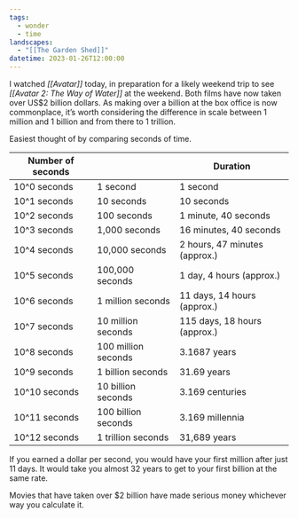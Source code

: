 ```yaml
---
tags:
  - wonder
  - time
landscapes:
  - "[[The Garden Shed]]"
datetime: 2023-01-26T12:00:00
---
```

I watched _[[Avatar]]_ today, in preparation for a likely weekend trip to see _[[Avatar 2: The Way of Water]]_ at the weekend. Both films have now taken over US$2 billion dollars. As making over a billion at the box office is now commonplace, it’s worth considering the difference in scale between 1 million and 1 billion and from there to 1 trillion.

Easiest thought of by comparing seconds of time.

| Number of seconds |                     | Duration                      |
| ----------------- | ------------------- | ----------------------------- |
| 10^0 seconds      | 1 second            | 1 second                      |
| 10^1 seconds      | 10 seconds          | 10 seconds                    |
| 10^2 seconds      | 100 seconds         | 1 minute, 40 seconds          |
| 10^3 seconds      | 1,000 seconds       | 16 minutes,  40 seconds       |
| 10^4 seconds      | 10,000 seconds      | 2 hours, 47 minutes (approx.) |
| 10^5 seconds      | 100,000 seconds     | 1 day, 4 hours (approx.)      |
| 10^6 seconds      | 1 million seconds   | 11 days, 14 hours (approx.)   |
| 10^7 seconds      | 10 million seconds  | 115 days, 18 hours (approx.)  |
| 10^8 seconds      | 100 million seconds | 3.1687 years                  |
| 10^9 seconds      | 1 billion seconds   | 31.69 years                   |
| 10^10 seconds     | 10 billion seconds  | 3.169 centuries               |
| 10^11 seconds     | 100 billion seconds | 3.169 millennia                |
| 10^12 seconds     | 1 trillion seconds  | 31,689 years                              |

If you earned a dollar per second, you would have your first million after just 11 days. It would take you almost 32 years to get to your first billion at the same rate.

Movies that have taken over $2 billion have made serious money whichever way you calculate it.